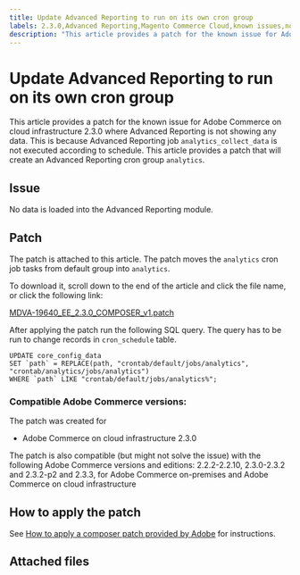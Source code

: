 ```yaml
---
title: Update Advanced Reporting to run on its own cron group
labels: 2.3.0,Advanced Reporting,Magento Commerce Cloud,known issues,no data,patch,troubleshooting,Adobe Commerce,cloud infrastructure,on-premises
description: "This article provides a patch for the known issue for Adobe Commerce on cloud infrastructure 2.3.0 where Advanced Reporting is not showing any data. This is because Advanced Reporting job `analytics_collect_data` is not executed according to schedule. This article provides a patch that will create an Advanced Reporting cron group `analytics`."
---
```


# Update Advanced Reporting to run on its own cron group

This article provides a patch for the known issue for Adobe Commerce on cloud infrastructure 2.3.0 where Advanced Reporting is not showing any data. This is because Advanced Reporting job `analytics_collect_data` is not executed according to schedule. This article provides a patch that will create an Advanced Reporting cron group `analytics`.

## Issue

No data is loaded into the Advanced Reporting module.

## Patch

The patch is attached to this article. The patch moves the `analytics` cron job tasks from default group into `analytics`.

To download it, scroll down to the end of the article and click the file name, or click the following link:

 [MDVA-19640\_EE\_2.3.0\_COMPOSER\_v1.patch](assets/MDVA-19640_EE_2.3.0_COMPOSER_v1.patch.zip)

After applying the patch run the following SQL query. The query has to be run to change records in `cron_schedule` table.

```clike
UPDATE core_config_data
SET `path` = REPLACE(path, "crontab/default/jobs/analytics", "crontab/analytics/jobs/analytics")
WHERE `path` LIKE "crontab/default/jobs/analytics%";
```

### Compatible Adobe Commerce versions:

The patch was created for

* Adobe Commerce on cloud infrastructure 2.3.0

The patch is also compatible (but might not solve the issue) with the following Adobe Commerce versions and editions: 2.2.2-2.2.10, 2.3.0-2.3.2 and 2.3.2-p2 and 2.3.3, for Adobe Commerce on-premises and Adobe Commerce on cloud infrastructure

## How to apply the patch

See [How to apply a composer patch provided by Adobe](https://support.magento.com/hc/en-us/articles/360028367731) for instructions.

## Attached files 
